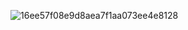 
![16ee57f08e9d8aea7f1aa073ee4e8128](https://github.com/user-attachments/assets/628d64e8-e33f-43fb-9a81-4a92b6039061)
